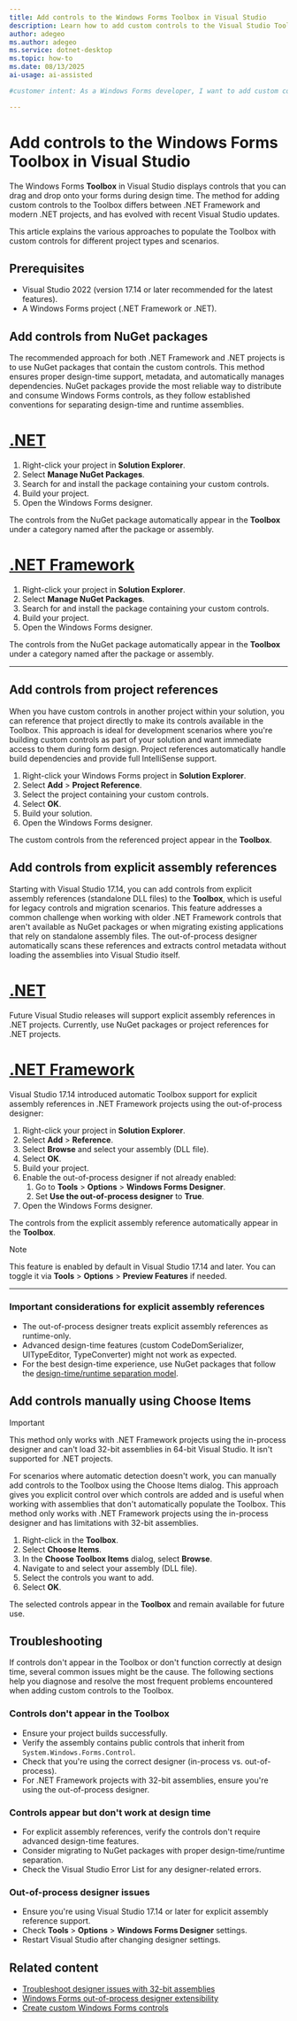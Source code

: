 ```yaml
---
title: Add controls to the Windows Forms Toolbox in Visual Studio
description: Learn how to add custom controls to the Visual Studio Toolbox for Windows Forms projects in .NET and .NET Framework.
author: adegeo
ms.author: adegeo
ms.service: dotnet-desktop
ms.topic: how-to
ms.date: 08/13/2025
ai-usage: ai-assisted

#customer intent: As a Windows Forms developer, I want to add custom controls to the Visual Studio Toolbox so that I can drag and drop them onto my forms during design time.

---
```


# Add controls to the Windows Forms Toolbox in Visual Studio

The Windows Forms **Toolbox** in Visual Studio displays controls that you can drag and drop onto your forms during design time. The method for adding custom controls to the Toolbox differs between .NET Framework and modern .NET projects, and has evolved with recent Visual Studio updates.

This article explains the various approaches to populate the Toolbox with custom controls for different project types and scenarios.

## Prerequisites

- Visual Studio 2022 (version 17.14 or later recommended for the latest features).
- A Windows Forms project (.NET Framework or .NET).

## Add controls from NuGet packages

The recommended approach for both .NET Framework and .NET projects is to use NuGet packages that contain the custom controls. This method ensures proper design-time support, metadata, and automatically manages dependencies. NuGet packages provide the most reliable way to distribute and consume Windows Forms controls, as they follow established conventions for separating design-time and runtime assemblies.

# [.NET](#tab/dotnet)

1. Right-click your project in **Solution Explorer**.
1. Select **Manage NuGet Packages**.
1. Search for and install the package containing your custom controls.
1. Build your project.
1. Open the Windows Forms designer.

The controls from the NuGet package automatically appear in the **Toolbox** under a category named after the package or assembly.

# [.NET Framework](#tab/dotnetframework)

1. Right-click your project in **Solution Explorer**.
1. Select **Manage NuGet Packages**.
1. Search for and install the package containing your custom controls.
1. Build your project.
1. Open the Windows Forms designer.

The controls from the NuGet package automatically appear in the **Toolbox** under a category named after the package or assembly.

---

## Add controls from project references

When you have custom controls in another project within your solution, you can reference that project directly to make its controls available in the Toolbox. This approach is ideal for development scenarios where you're building custom controls as part of your solution and want immediate access to them during form design. Project references automatically handle build dependencies and provide full IntelliSense support.

1. Right-click your Windows Forms project in **Solution Explorer**.
1. Select **Add** > **Project Reference**.
1. Select the project containing your custom controls.
1. Select **OK**.
1. Build your solution.
1. Open the Windows Forms designer.

The custom controls from the referenced project appear in the **Toolbox**.

## Add controls from explicit assembly references

Starting with Visual Studio 17.14, you can add controls from explicit assembly references (standalone DLL files) to the **Toolbox**, which is useful for legacy controls and migration scenarios. This feature addresses a common challenge when working with older .NET Framework controls that aren't available as NuGet packages or when migrating existing applications that rely on standalone assembly files. The out-of-process designer automatically scans these references and extracts control metadata without loading the assemblies into Visual Studio itself.

# [.NET](#tab/dotnet)

Future Visual Studio releases will support explicit assembly references in .NET projects. Currently, use NuGet packages or project references for .NET projects.

# [.NET Framework](#tab/dotnetframework)

Visual Studio 17.14 introduced automatic Toolbox support for explicit assembly references in .NET Framework projects using the out-of-process designer:

01. Right-click your project in **Solution Explorer**.
01. Select **Add** > **Reference**.
01. Select **Browse** and select your assembly (DLL file).
01. Select **OK**.
01. Build your project.
01. Enable the out-of-process designer if not already enabled:
    01. Go to **Tools** > **Options** > **Windows Forms Designer**.
    01. Set **Use the out-of-process designer** to **True**.
01. Open the Windows Forms designer.

The controls from the explicit assembly reference automatically appear in the **Toolbox**.

> [!NOTE]
> This feature is enabled by default in Visual Studio 17.14 and later. You can toggle it via **Tools** > **Options** > **Preview Features** if needed.

---

### Important considerations for explicit assembly references

- The out-of-process designer treats explicit assembly references as runtime-only.
- Advanced design-time features (custom CodeDomSerializer, UITypeEditor, TypeConverter) might not work as expected.
- For the best design-time experience, use NuGet packages that follow the [design-time/runtime separation model](https://github.com/microsoft/winforms-designer-extensibility/blob/main/docs/sdk/control-library-nuget-package-spec.md).

## Add controls manually using Choose Items

> [!IMPORTANT]
> This method only works with .NET Framework projects using the in-process designer and can't load 32-bit assemblies in 64-bit Visual Studio. It isn't supported for .NET projects.

For scenarios where automatic detection doesn't work, you can manually add controls to the Toolbox using the Choose Items dialog. This approach gives you explicit control over which controls are added and is useful when working with assemblies that don't automatically populate the Toolbox. This method only works with .NET Framework projects using the in-process designer and has limitations with 32-bit assemblies.

1. Right-click in the **Toolbox**.
1. Select **Choose Items**.
1. In the **Choose Toolbox Items** dialog, select **Browse**.
1. Navigate to and select your assembly (DLL file).
1. Select the controls you want to add.
1. Select **OK**.

The selected controls appear in the **Toolbox** and remain available for future use.

## Troubleshooting

If controls don't appear in the Toolbox or don't function correctly at design time, several common issues might be the cause. The following sections help you diagnose and resolve the most frequent problems encountered when adding custom controls to the Toolbox.

### Controls don't appear in the Toolbox

- Ensure your project builds successfully.
- Verify the assembly contains public controls that inherit from `System.Windows.Forms.Control`.
- Check that you're using the correct designer (in-process vs. out-of-process).
- For .NET Framework projects with 32-bit assemblies, ensure you're using the out-of-process designer.

### Controls appear but don't work at design time

- For explicit assembly references, verify the controls don't require advanced design-time features.
- Consider migrating to NuGet packages with proper design-time/runtime separation.
- Check the Visual Studio Error List for any designer-related errors.

### Out-of-process designer issues

- Ensure you're using Visual Studio 17.14 or later for explicit assembly reference support.
- Check **Tools** > **Options** > **Windows Forms Designer** settings.
- Restart Visual Studio after changing designer settings.

## Related content

- [Troubleshoot designer issues with 32-bit assemblies](troubleshoot-32bit.md)
- [Windows Forms out-of-process designer extensibility](https://github.com/microsoft/winforms-designer-extensibility)
- [Create custom Windows Forms controls](/dotnet/desktop/winforms/controls/custom-control-painting-and-rendering)
